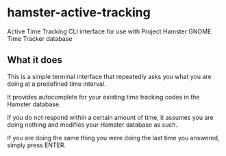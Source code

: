# hamster-active-tracking
Active Time Tracking CLI interface for use with Project Hamster GNOME Time Tracker database

## What it does

This is a simple terminal interface that repeatedly asks you what you
are doing at a predefined time interval.

It provides autocomplete for your existing time tracking codes in the
Hamster database.

If you do not respond within a certain amount of time, it assumes you
are doing nothing and modifies your Hamster database as such.

If you are doing the same thing you were doing the last time you
answered, simply press ENTER.
